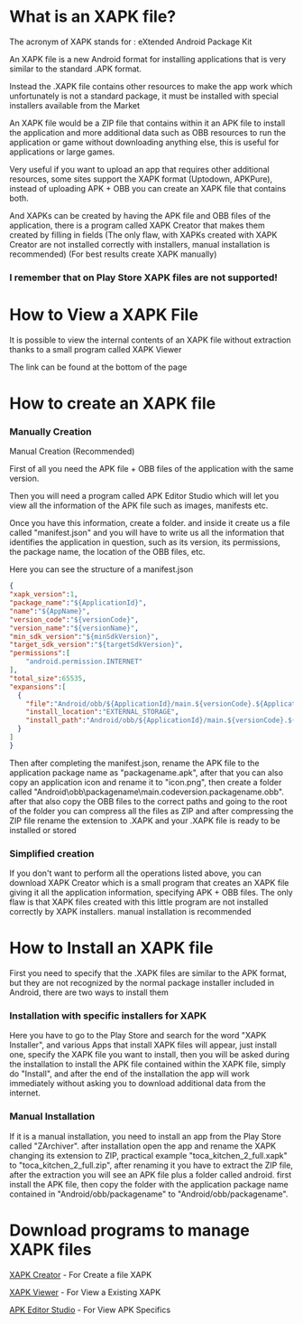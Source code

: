 # What is an XAPK file?

The acronym of XAPK stands for : eXtended Android Package Kit

An XAPK file is a new Android format for installing applications that is very similar to the standard .APK format.

Instead the .XAPK file contains other resources to make the app work which unfortunately is not a standard package, it must be installed with special installers available from the Market

An XAPK file would be a ZIP file that contains within it an APK file to install the application and more additional data such as OBB resources to run the application or game without downloading anything else, this is useful for applications or large games.

Very useful if you want to upload an app that requires other additional resources, some sites support the XAPK format (Uptodown, APKPure), instead of uploading APK + OBB you can create an XAPK file that contains both.

And XAPKs can be created by having the APK file and OBB files of the application, there is a program called XAPK Creator that makes them created by filling in fields (The only flaw, with XAPKs created with XAPK Creator are not installed correctly with installers, manual installation is recommended) (For best results create XAPK manually)

### I remember that on Play Store XAPK files are not supported!

# How to View a XAPK File

It is possible to view the internal contents of an XAPK file without extraction thanks to a small program called XAPK Viewer

The link can be found at the bottom of the page

# How to create an XAPK file

### Manually Creation
Manual Creation (Recommended)

First of all you need the APK file + OBB files of the application with the same version.

Then you will need a program called APK Editor Studio which will let you view all the information of the APK file such as images, manifests etc.

Once you have this information, create a folder.
and inside it create us a file called "manifest.json"
and you will have to write us all the information that identifies the application in question, such as its version, its permissions, the package name, the location of the OBB files, etc.

Here you can see the structure of a manifest.json

```json
{
"xapk_version":1,
"package_name":"${ApplicationId}",
"name":"${AppName}",
"version_code":"${versionCode}",
"version_name":"${versionName}",
"min_sdk_version":"${minSdkVersion}",
"target_sdk_version":"${targetSdkVersion}",
"permissions":[
    "android.permission.INTERNET"
],
"total_size":65535,
"expansions":[
  {
    "file":"Android/obb/${ApplicationId}/main.${versionCode}.${ApplicationId}.obb",
    "install_location":"EXTERNAL_STORAGE",
    "install_path":"Android/obb/${ApplicationId}/main.${versionCode}.${ApplicationId}.obb"
  }
]
}
```
Then after completing the manifest.json, rename the APK file to the application package name as "packagename.apk", after that you can also copy an application icon and rename it to "icon.png", then create a folder called "Android\obb\packagename\main.codeversion.packagename.obb". after that also copy the OBB files to the correct paths and going to the root of the folder you can compress all the files as ZIP and after compressing the ZIP file rename the extension to .XAPK and your .XAPK file is ready to be installed or stored

### Simplified creation

If you don't want to perform all the operations listed above, you can download XAPK Creator which is a small program that creates an XAPK file giving it all the application information, specifying APK + OBB files. The only flaw is that XAPK files created with this little program are not installed correctly by XAPK installers. manual installation is recommended

# How to Install an XAPK file

First you need to specify that the .XAPK files are similar to the APK format, but they are not recognized by the normal package installer included in Android, there are two ways to install them

### Installation with specific installers for XAPK

Here you have to go to the Play Store and search for the word "XAPK Installer", and various Apps that install XAPK files will appear, just install one, specify the XAPK file you want to install, then you will be asked during the installation to install the APK file contained within the XAPK file, simply do "Install", and after the end of the installation the app will work immediately without asking you to download additional data from the internet.

### Manual Installation

If it is a manual installation, you need to install an app from the Play Store called "ZArchiver".
after installation open the app and rename the XAPK changing its extension to ZIP, practical example "toca_kitchen_2_full.xapk" to "toca_kitchen_2_full.zip", after renaming it you have to extract the ZIP file, after the extraction you will see an APK file plus a folder called android. first install the APK file, then copy the folder with the application package name contained in "Android/obb/packagename" to "Android/obb/packagename".

# Download programs to manage XAPK files

[XAPK Creator](https://github.com/Sorecchione07435/XAPKCreator_English/) - For Create a file XAPK

[XAPK Viewer](https://github.com/Sorecchione07435/XAPKViewer) - For View a Existing XAPK

[APK Editor Studio](https://qwertycube.com/apk-editor-studio) - For View APK Specifics
